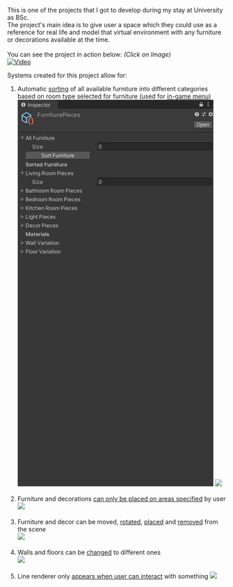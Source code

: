This is one of the projects that I got to develop during my stay at University as BSc.</br>
The project's main idea is to give user a space which they could use as a reference for real life and model that virtual environment with any furniture or decorations available at the time.</br></br>
You can see the project in action below:  *(Click on Image)*</br>
[![Video](https://img.youtube.com/vi/kVT4dgxFq9E/0.jpg)](https://youtu.be/kVT4dgxFq9E)

Systems created for this project allow for:</br>
1. Automatic [sorting](https://github.com/DatPinkGuy/Emergent_Tech/blob/442514d144a18f46e4fcfc59ed0968db33e7daea/EmergentTech/Assets/Scripts/Editor/SortFurnitureEditor.cs#L53) of all available furniture into different categories based on room type selected for furniture (used for [in-game menu](https://github.com/DatPinkGuy/Emergent_Tech/blob/442514d144a18f46e4fcfc59ed0968db33e7daea/EmergentTech/Assets/Scripts/Manager.cs#L45))</br>
![](https://github.com/DatPinkGuy/Emergent_Tech/blob/main/GitGifs/sorteditor.gif)
![](https://github.com/DatPinkGuy/Emergent_Tech/blob/main/GitGifs/sorting.gif)</br></br>
2. Furniture and decorations [can only be placed on areas specified](https://github.com/DatPinkGuy/Emergent_Tech/blob/442514d144a18f46e4fcfc59ed0968db33e7daea/EmergentTech/Assets/Scripts/LineAndPlacement.cs#L80) by user</br>
![](https://github.com/DatPinkGuy/Emergent_Tech/blob/main/GitGifs/areas.gif)</br></br>
3. Furniture and decor can be moved, [rotated](https://github.com/DatPinkGuy/Emergent_Tech/blob/442514d144a18f46e4fcfc59ed0968db33e7daea/EmergentTech/Assets/Scripts/LineAndPlacement.cs#L133), [placed](https://github.com/DatPinkGuy/Emergent_Tech/blob/442514d144a18f46e4fcfc59ed0968db33e7daea/EmergentTech/Assets/Scripts/LineAndPlacement.cs#L125) and [removed](https://github.com/DatPinkGuy/Emergent_Tech/blob/442514d144a18f46e4fcfc59ed0968db33e7daea/EmergentTech/Assets/Scripts/LineAndPlacement.cs#L119) from the scene</br>
![](https://github.com/DatPinkGuy/Emergent_Tech/blob/main/GitGifs/rotatemovedel.gif)</br></br>
4. Walls and floors can be [changed](https://github.com/DatPinkGuy/Emergent_Tech/blob/442514d144a18f46e4fcfc59ed0968db33e7daea/EmergentTech/Assets/Scripts/Manager.cs#L117) to different ones</br>
![](https://github.com/DatPinkGuy/Emergent_Tech/blob/main/GitGifs/floor.gif)</br></br>
5. Line renderer only [appears when user can interact](https://github.com/DatPinkGuy/Emergent_Tech/blob/442514d144a18f46e4fcfc59ed0968db33e7daea/EmergentTech/Assets/Scripts/LineAndPlacement.cs#L51) with something
![](https://github.com/DatPinkGuy/Emergent_Tech/blob/main/GitGifs/render.gif)</br></br>
</br>
